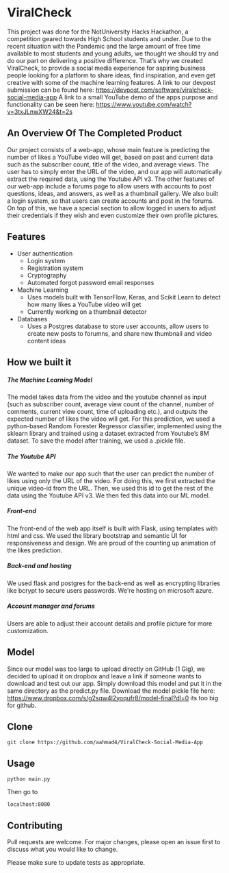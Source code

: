# ViralCheck

This project was done for the NotUniversity Hacks Hackathon, a competition geared towards High School students and under. Due to the recent situation with the Pandemic and the large amount of free time available to most students and young adults, we thought we should try and do our part on delivering a positive difference. That’s why we created ViralCheck, to provide a social media experience for aspiring business people looking for a platform to share ideas, find inspiration, and even get creative with some of the machine learning features. 
A link to our devpost submission can be found here: https://devpost.com/software/viralcheck-social-media-app
A link to a small YouTube demo of the apps purpose and functionality can be seen here: https://www.youtube.com/watch?v=3txJLnwXW24&t=2s

## An Overview Of The Completed Product

Our project consists of a web-app, whose main feature is predicting the number of likes a YouTube video will get, based on past and current data such as the subscriber count, title of the video, and average views. The user has to simply enter the URL of the video, and our app will automatically extract the required data, using the Youtube API v3. The other features of our web-app include a forums page to allow users with accounts to post questions, ideas, and answers, as well as a thumbnail gallery. We also built a login system, so that users can create accounts and post in the forums. On top of this, we have a special section to allow logged in users to adjust their credentials if they wish and even customize their own profile pictures.

## Features

* User authentication
   * Login system
   * Registration system
   * Cryptography
   * Automated forgot password email responses
* Machine Learning
   * Uses models built with TensorFlow, Keras, and Scikit Learn to detect how many likes a YouTube video will get
   * Currently working on a thumbnail detector
* Databases
   * Uses a Postgres database to store user accounts, allow users to create new posts to forumns, and share new thumbnail and video          content ideas
   
## How we built it

##### The Machine Learning Model
The model takes data from the video and the youtube channel as input (such as subscriber count, average view count of the channel, number of comments, current view count, time of uploading etc.), and outputs the expected number of likes the video will get. For this prediction, we used a python-based Random Forester Regressor classifier, implemented using the sklearn library and trained using a dataset extracted from Youtube’s 8M dataset. To save the model after training, we used a .pickle file. 

##### The Youtube API
We wanted to make our app such that the user can predict the number of likes using only the URL of the video. For doing this, we first extracted the unique video-id from the URL. Then, we used this id to get the rest of the data using the Youtube API v3. We then fed this data into our ML model.

##### Front-end
The front-end of the web app itself is built with Flask, using templates with html and css. We used the library bootstrap and semantic UI for responsiveness and design. We are proud of the counting up animation of the likes prediction. 

##### Back-end and hosting
We used flask and postgres for the back-end as well as encrypting libraries like bcrypt to secure users passwords. We're hosting on microsoft azure. 

##### Account manager and forums
Users are able to adjust their account details and profile picture for more customization.


## Model
Since our model was too large to upload directly on GitHub (1 Gig), we decided to upload it on dropbox and leave a link if someone wants to download and test out our app. Simply download this model and put it in the same directory as the predict.py file. Download the model pickle file here: https://www.dropbox.com/s/g2sqw4l2yoqufr8/model-final?dl=0
its too big for github.

## Clone
```
git clone https://github.com/aahmad4/ViralCheck-Social-Media-App
```

## Usage
```
python main.py
```
Then go to 
```
localhost:8080
```

## Contributing

Pull requests are welcome. For major changes, please open an issue first to discuss what you would like to change.

Please make sure to update tests as appropriate.
